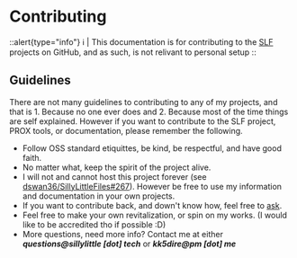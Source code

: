 # Contributing
::alert{type="info"}
ℹ️ | This documentation is for contributing to the [SLF](https://github.com/dswan36/SillyLittleFiles) projects on GitHub, and as such, is not relivant to personal setup 
::
## Guidelines
There are not many guidelines to contributing to any of my projects, and that is 1. Because no one ever does and 2. Because most of the time things are self explained.
However if you want to contribute to the SLF project, PROX tools, or documentation, please remember the following.
- Follow OSS standard etiquittes, be kind, be respectful, and have good faith.
- No matter what, keep the spirit of the project alive.
- I will not and cannot host this project forever (see [dswan36/SillyLittleFiles#267](https://github.com/dswan36/SillyLittleFiles/discussions/267)). However be free to use my information and documentation in your own projects.
- If you want to contribute back, and down't know how, feel free to [ask](https://github.com/dswan36/SillyLittleFiles/discussions/categories/get-help).
- Feel free to make your own revitalization, or spin on my works. (I would like to be accredited tho if possible :D)
- More questions, need more info? Contact me at either ***questions@sillylittle \[dot] tech*** or ***kk5dire@pm \[dot] me***
